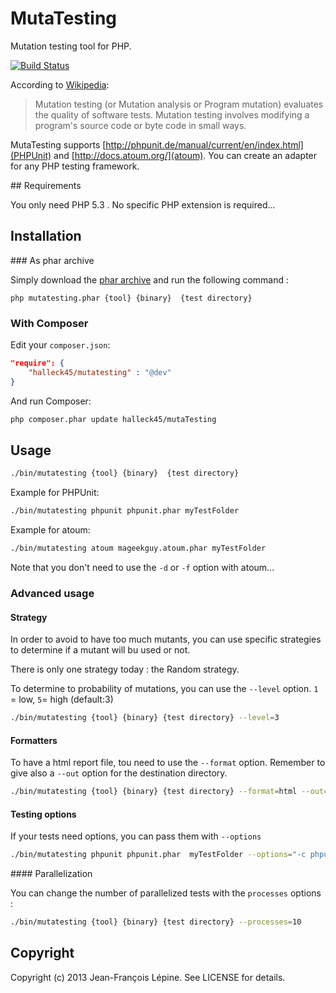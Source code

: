 # MutaTesting

Mutation testing tool for PHP.

[![Build Status](https://secure.travis-ci.org/Halleck45/MutaTesting.png)](http://travis-ci.org/Halleck45/MutaTesting)


According to [Wikipedia](http://en.wikipedia.org/wiki/Mutation_testing):

> Mutation testing (or Mutation analysis or Program mutation) evaluates the 
  quality of software tests. Mutation testing involves modifying a program's 
  source code or byte code in small ways.


MutaTesting supports [http://phpunit.de/manual/current/en/index.html](PHPUnit) and [http://docs.atoum.org/](atoum). 
You can create an adapter for any PHP testing framework.

## Requirements

You only need PHP 5.3 . No specific PHP extension is required...

## Installation


### As phar archive

Simply download the [phar archive](build/mutatesting.phar) and run the following command :

```
php mutatesting.phar {tool} {binary}  {test directory}
```

### With Composer

Edit your `composer.json`:

```json
"require": {
    "halleck45/mutatesting" : "@dev"
}
```

And run Composer:

```bash
php composer.phar update halleck45/mutaTesting
```

## Usage

```bash
./bin/mutatesting {tool} {binary}  {test directory}
```

Example for PHPUnit:

```bash
./bin/mutatesting phpunit phpunit.phar myTestFolder
```

Example for atoum:

```bash
./bin/mutatesting atoum mageekguy.atoum.phar myTestFolder
```

Note that you don't need to use the `-d` or `-f` option with atoum...


### Advanced usage

#### Strategy

In order to avoid to have too much mutants, you can use specific strategies 
to determine if a mutant will bu used or not.

There is only one strategy today : the Random strategy. 

To determine to probability of mutations, you can use the `--level` option. `1` = low, `5`= high (default:3)

```bash
./bin/mutatesting {tool} {binary} {test directory} --level=3
```

#### Formatters

To have a html report file, tou need to use the `--format` option. 
Remember to give also a `--out` option for the destination directory.

```bash
./bin/mutatesting {tool} {binary} {test directory} --format=html --out=./logFolder
```

#### Testing options

If your tests need options, you can pass them with `--options`

```bash
./bin/mutatesting phpunit phpunit.phar  myTestFolder --options="-c phpunit.xml"
```

#### Parallelization

You can change the number of parallelized tests with the `processes` options :
```bash
./bin/mutatesting {tool} {binary} {test directory} --processes=10
```


## Copyright

Copyright (c) 2013 Jean-François Lépine. See LICENSE for details.
